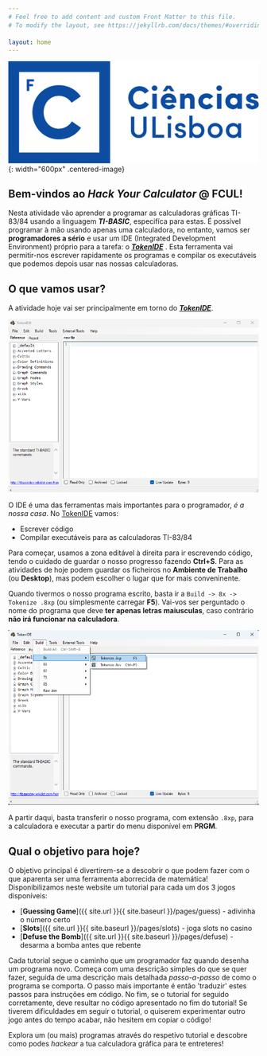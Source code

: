 ```yaml
---
# Feel free to add content and custom Front Matter to this file.
# To modify the layout, see https://jekyllrb.com/docs/themes/#overriding-theme-defaults

layout: home
---
```


![fcul_logo](/images/fcul.png){: width="600px" .centered-image}

## Bem-vindos ao *Hack Your Calculator* @ FCUL!

Nesta atividade vão aprender a programar as calculadoras gráficas TI-83/84 usando a linguagem
    ***TI-BASIC***, especifíca para estas. É possível programar à mão usando apenas uma 
    calculadora, no entanto, vamos ser **programadores a sério** e usar um IDE (Integrated
    Development Environment) próprio para a tarefa: o [***TokenIDE***][tokens] . Esta ferramenta vai
    permitir-nos escrever rapidamente os programas e compilar os executáveis que podemos depois 
    usar nas nossas calculadoras.

## O que vamos usar?
A atividade hoje vai ser principalmente em torno do [***TokenIDE***][tokens].

![token-ide](/images/token-ide.png)

O IDE é uma das ferramentas mais importantes para o programador, *é a nossa casa*. No [TokenIDE](tokens)
    vamos:
- Escrever código
- Compilar executáveis para as calculadoras TI-83/84

Para começar, usamos a zona editável à direita para ir escrevendo código, tendo o cuidado de 
    guardar o nosso progresso fazendo **Ctrl+S**. Para as atividades de hoje podem guardar os
    ficheiros no **Ambiente de Trabalho** (ou **Desktop**), mas podem escolher o lugar que 
    for mais conveninente.
   
Quando tivermos o nosso programa escrito, basta ir a `Build -> 8x -> Tokenize .8xp` 
    (ou simplesmente carregar **F5**). Vai-vos ser perguntado o nome do programa que deve 
    **ter apenas letras maiusculas**, caso contrário **não irá funcionar na calculadora**.

![token-ide-build](/images/token-ide-build.png)

A partir daqui, basta transferir o nosso programa, com extensão `.8xp`, para a calculadora e 
    executar a partir do menu disponível em **PRGM**.

## Qual o objetivo para hoje?
O objetivo principal é divertirem-se a descobrir o que podem fazer com o que aparenta ser uma
    ferramenta aborrecida de matemática! Disponibilizamos neste website um tutorial para cada
    um dos 3 jogos disponíveis:
- [**Guessing Game**]({{ site.url }}{{ site.baseurl }}/pages/guess) - adivinha o número certo
- [**Slots**]({{ site.url }}{{ site.baseurl }}/pages/slots) - joga slots no casino
- [**Defuse the Bomb**]({{ site.url }}{{ site.baseurl }}/pages/defuse) - desarma a bomba antes que rebente

Cada tutorial segue o caminho que um programador faz quando desenha um programa novo. Começa com
    uma descrição simples do que se quer fazer, seguida de uma descrição mais detalhada 
    *passo-a-passo* de como o programa se comporta. O passo mais importante é então 'traduzir'
    estes passos para instruções em código. No fim, se o tutorial for seguido corretamente,
    deve resultar no código apresentado no fim do tutorial! Se tiverem dificuldades em seguir o
    tutorial, o quiserem experimentar outro jogo antes do tempo acabar, não hesitem em copiar o
    código!

Explora um (ou mais) programas através do respetivo tutorial e descobre como podes *hackear* a 
    tua calculadora gráfica para te entreteres!


[tokens]: http://merthsoft.com/
